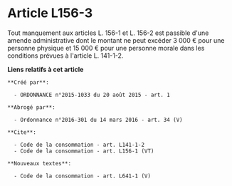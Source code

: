 # Article L156-3

Tout manquement aux articles L. 156-1 et L. 156-2 est passible d'une amende administrative dont le montant ne peut excéder 3
000 € pour une personne physique et 15 000 € pour une personne morale dans les conditions prévues à l'article L. 141-1-2.

**Liens relatifs à cet article**

	**Créé par**:

	  - ORDONNANCE n°2015-1033 du 20 août 2015 - art. 1

	**Abrogé par**:

	  - Ordonnance n°2016-301 du 14 mars 2016 - art. 34 (V)

	**Cite**:

	  - Code de la consommation - art. L141-1-2
	  - Code de la consommation - art. L156-1 (VT)

	**Nouveaux textes**:

	  - Code de la consommation - art. L641-1 (V)
